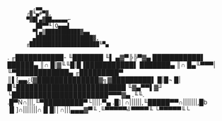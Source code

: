             ,▄▄
          ┌▓╙▄#▀▓,
          ▀▓█▌▄▓██▄▄▄▄▄⌐
             ██▀▀╙│Q▄▄▄▌
            ▀▌▄▒███████████▓▄▄
            ▄██████████████████▓,
          ╓██████████████████████╙▀▄
   .     ╓███████████-   ╙███████  ╙▌
▄▓▀╠╠▀▓▄ ███████████▌      ██████▄  ║∩
█|▓╙╙█|█▐███████████▌      ███████▄ ║∩
█▄╙▀▀▀|╙▀████████████▄    ╓█████████▀
 ║▌[▄▄¿(▓██████████████▓╗▓█████████▌
 █|█¬ █|█╙█████████████████████████
 ╙▓▄▀▀▌▓╜ └██████████████████████▀▀▀▓▄
   .╙╙.    .█▀Ñ∩|||,╙▀█████████▀└||||.▀▄
          .█]│∩||||||,╙█████▀▀∩|||||||,█b
          ▐▌]∩|||||||∩ █   █|│∩|||▄▄▄▓▀╙
           .╙▀▀▀▀▀╝▀▀▀▀╙   └▀▀▀▀▀╙└
